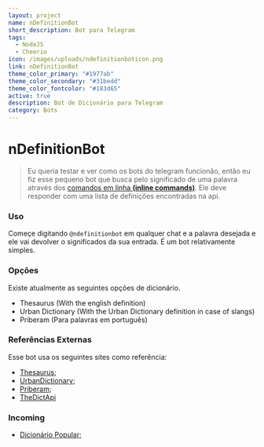 ```yaml
---
layout: project
name: nDefinitionBot
short_description: Bot para Telegram
tags:
  - NodeJS
  - Cheerio
icon: /images/uploads/ndefinitionboticon.png
link: nDefinitionBot
theme_color_primary: "#1977ab"
theme_color_secondary: "#31bedd"
theme_color_fontcolor: "#183d65"
active: true
description: Bot de Dicionário para Telegram
category: Bots
---
```


# nDefinitionBot

> Eu queria testar e ver como os bots do telegram funcionão, então eu fiz esse pequeno bot que busca pelo significado de uma palavra através dos [comandos em linha **(inline commands)**](https://core.telegram.org/bots/inline).
> Ele deve responder com uma lista de definições encontradas na api.

### Uso

Começe digitando `@ndefinitionbot` em qualquer chat e a palavra desejada e ele vai devolver o significados da sua entrada. É um bot relativamente simples.

### Opções

Existe atualmente as seguintes opções de dicionário.

-   Thesaurus (With the english definition)
-   Urban Dictionary (With the Urban Dictionary definition in case of slangs)
-   Priberam (Para palavras em português)

### Referências Externas

Esse bot usa os seguintes sites como referência:

-   [Thesaurus](http://word.com);
-   [UrbanDictionary](http://urbandictionary.com);
-   [Priberam](https://dicionario.priberam.org);
-   [TheDictApi](https://github.com/Jorgen-Jr/TheDictApi)

### Incoming

-   [Dicionário Popular](https://www.dicionariopopular.com/);
